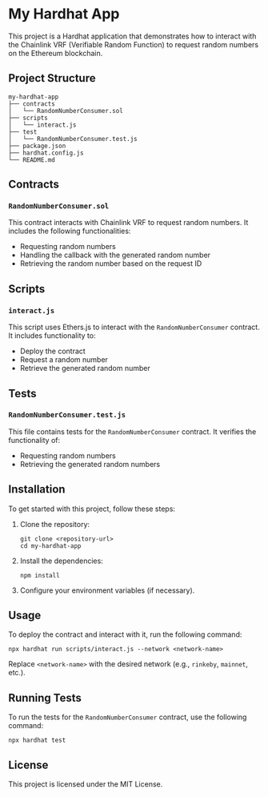 # My Hardhat App

This project is a Hardhat application that demonstrates how to interact with the Chainlink VRF (Verifiable Random Function) to request random numbers on the Ethereum blockchain.

## Project Structure

```
my-hardhat-app
├── contracts
│   └── RandomNumberConsumer.sol
├── scripts
│   └── interact.js
├── test
│   └── RandomNumberConsumer.test.js
├── package.json
├── hardhat.config.js
└── README.md
```

## Contracts

### `RandomNumberConsumer.sol`

This contract interacts with Chainlink VRF to request random numbers. It includes the following functionalities:
- Requesting random numbers
- Handling the callback with the generated random number
- Retrieving the random number based on the request ID

## Scripts

### `interact.js`

This script uses Ethers.js to interact with the `RandomNumberConsumer` contract. It includes functionality to:
- Deploy the contract
- Request a random number
- Retrieve the generated random number

## Tests

### `RandomNumberConsumer.test.js`

This file contains tests for the `RandomNumberConsumer` contract. It verifies the functionality of:
- Requesting random numbers
- Retrieving the generated random numbers

## Installation

To get started with this project, follow these steps:

1. Clone the repository:
   ```
   git clone <repository-url>
   cd my-hardhat-app
   ```

2. Install the dependencies:
   ```
   npm install
   ```

3. Configure your environment variables (if necessary).

## Usage

To deploy the contract and interact with it, run the following command:
```
npx hardhat run scripts/interact.js --network <network-name>
```

Replace `<network-name>` with the desired network (e.g., `rinkeby`, `mainnet`, etc.).

## Running Tests

To run the tests for the `RandomNumberConsumer` contract, use the following command:
```
npx hardhat test
```

## License

This project is licensed under the MIT License.